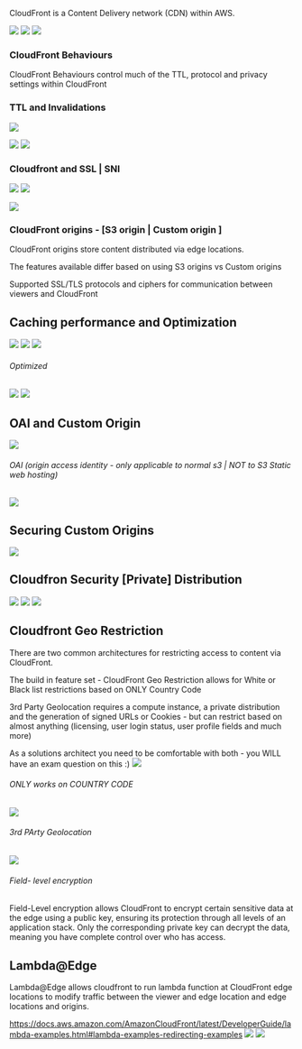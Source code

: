 
CloudFront is a Content Delivery network (CDN) within AWS.

![](../images/This%20lesson%20steps%20through%20the%20basic%20architecture.png)
![](../images/2021-09-18-01-05-11.png)
![](../images/![](../images/2021-09-18-01-07-55.png).png)

### CloudFront Behaviours
CloudFront Behaviours control much of the TTL, protocol and privacy settings within CloudFront

### TTL and Invalidations
![](../images/2021-09-18-09-06-20.png)

![](../images/2021-09-18-09-10-44.png)
![](../images/2021-09-18-09-13-06.png)

### Cloudfront and SSL | SNI
![](../images/2021-09-18-09-18-52.png)
![](../images/2021-09-18-09-23-29.png)


![](../images/2021-09-18-09-29-03.png)

### CloudFront origins - [S3 origin | Custom origin ]
CloudFront origins store content distributed via edge locations.

The features available differ based on using S3 origins vs Custom origins

Supported SSL/TLS protocols and ciphers for communication between viewers and CloudFront

## Caching performance and Optimization
![](../images/2021-09-18-09-57-49.png)
![](../images/2021-09-18-10-08-01.png)
![](../images/2021-09-18-10-08-44.png)
###### Optimized
![](../images/2021-09-18-10-09-29.png)
![](../images/2021-09-18-10-07-39.png)

## OAI and Custom Origin
![](../images/2021-09-18-10-14-20.png)

###### OAI (origin access identity - only applicable to normal s3 | NOT to S3 Static web hosting)

![](../images/2021-09-18-10-17-49.png)

## Securing Custom Origins
![](../images/2021-09-18-10-20-19.png)

## Cloudfron Security [Private] Distribution
![](../images/2021-09-18-10-32-50.png)
![](../images/2021-09-18-10-35-23.png)
![](../images/2021-09-18-10-40-28.png)

## Cloudfront Geo Restriction
There are two common architectures for restricting access to content via CloudFront.

The build in feature set - CloudFront Geo Restriction allows for White or Black list restrictions based on ONLY Country Code

3rd Party Geolocation requires a compute instance, a private distribution and the generation of signed URLs or Cookies - but can restrict based on almost anything (licensing, user login status, user profile fields and much more) 

As a solutions architect you need to be comfortable with both - you WILL have an exam question on this :)
![](../images/2021-09-18-10-45-02.png)

###### ONLY works on COUNTRY CODE

![](../images/2021-09-18-11-06-06.png)

###### 3rd PArty Geolocation
![](../images/2021-09-18-11-09-31.png)

###### Field- level encryption
Field-Level encryption allows CloudFront to encrypt certain sensitive data at the edge using a public key, ensuring its protection through all levels of an application stack. Only the corresponding private key can decrypt the data, meaning you have complete control over who has access.

## Lambda@Edge
Lambda@Edge allows cloudfront to run lambda function at CloudFront edge locations to modify traffic between the viewer and edge location and edge locations and origins.

https://docs.aws.amazon.com/AmazonCloudFront/latest/DeveloperGuide/lambda-examples.html#lambda-examples-redirecting-examples
![](../images/2021-09-18-11-58-12.png)
![](../images/2021-09-18-12-00-21.png)